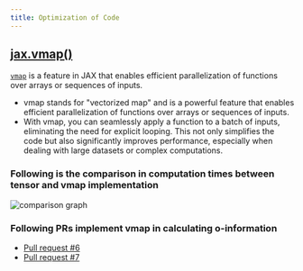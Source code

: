 ```yaml
---
title: Optimization of Code
---
```

## [jax.vmap()](https://jax.readthedocs.io/en/latest/_autosummary/jax.vmap.html)
[```vmap```](https://jax.readthedocs.io/en/latest/_autosummary/jax.vmap.html) is a feature in JAX that enables efficient parallelization of functions over arrays or sequences of inputs.
- vmap stands for "vectorized map" and is a powerful feature that enables efficient parallelization of functions over arrays or sequences of inputs.
- With vmap, you can seamlessly apply a function to a batch of inputs, eliminating the need for explicit looping. This not only simplifies the code but also significantly improves performance, especially when dealing with large datasets or complex computations.

### Following is the comparison in computation times between tensor and vmap implementation 
![comparison graph](https://drive.google.com/uc?id=<1Y0mtv3flyzhtfjgR3P6UXl499FUUFqyA>)

### Following PRs implement vmap in calculating o-information
- [Pull request #6](https://github.com/brainets/hoi/pull/6)
- [Pull request #7](https://github.com/brainets/hoi/pull/7)

  
